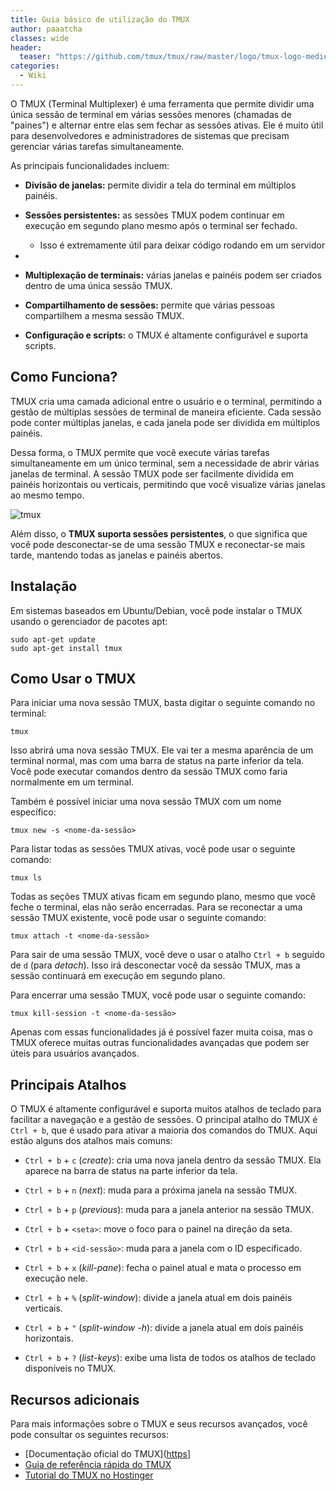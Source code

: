 ```yaml
---
title: Guia básico de utilização do TMUX
author: paaatcha
classes: wide
header:
  teaser: "https://github.com/tmux/tmux/raw/master/logo/tmux-logo-medium.png?raw=true"
categories:
  - Wiki
---
```


O TMUX (Terminal Multiplexer) é uma ferramenta que permite dividir uma única sessão de terminal em várias sessões menores (chamadas de "paines") e alternar entre elas sem fechar as sessões ativas. Ele é muito útil para desenvolvedores e administradores de sistemas que precisam gerenciar várias tarefas simultaneamente.


As principais funcionalidades incluem:

- **Divisão de janelas:** permite dividir a tela do terminal em múltiplos painéis.
  
- **Sessões persistentes:** as sessões TMUX podem continuar em execução em segundo plano mesmo após o terminal ser fechado.
  - Isso é extremamente útil para deixar código rodando em um servidor
- 
- **Multiplexação de terminais:** várias janelas e painéis podem ser criados dentro de uma única sessão TMUX.
  
- **Compartilhamento de sessões:** permite que várias pessoas compartilhem a mesma sessão TMUX.
  
- **Configuração e scripts:** o TMUX é altamente configurável e suporta scripts.


## Como Funciona?

TMUX cria uma camada adicional entre o usuário e o terminal, permitindo a gestão de múltiplas sessões de terminal de maneira eficiente. Cada sessão pode conter múltiplas janelas, e cada janela pode ser dividida em múltiplos painéis.

Dessa forma, o TMUX permite que você execute várias tarefas simultaneamente em um único terminal, sem a necessidade de abrir várias janelas de terminal. A sessão TMUX pode ser facilmente dividida em painéis horizontais ou verticais, permitindo que você visualize várias janelas ao mesmo tempo. 

![tmux](https://i.ytimg.com/vi/BHhA_ZKjyxo/maxresdefault.jpg)

Além disso, o **TMUX suporta sessões persistentes**, o que significa que você pode desconectar-se de uma sessão TMUX e reconectar-se mais tarde, mantendo todas as janelas e painéis abertos.


## Instalação

Em sistemas baseados em Ubuntu/Debian, você pode instalar o TMUX usando o gerenciador de pacotes apt:

```
sudo apt-get update
sudo apt-get install tmux
```

## Como Usar o TMUX

Para iniciar uma nova sessão TMUX, basta digitar o seguinte comando no terminal:

```
tmux
```

Isso abrirá uma nova sessão TMUX. Ele vai ter a mesma aparência de um terminal normal, mas com uma barra de status na parte inferior da tela. Você pode executar comandos dentro da sessão TMUX como faria normalmente em um terminal.

Também é possível iniciar uma nova sessão TMUX com um nome específico:

```
tmux new -s <nome-da-sessão>
```

Para listar todas as sessões TMUX ativas, você pode usar o seguinte comando:

```
tmux ls
```

Todas as seções TMUX ativas ficam em segundo plano, mesmo que você feche o terminal, elas não serão encerradas. Para se reconectar a uma sessão TMUX existente, você pode usar o seguinte comando:

```
tmux attach -t <nome-da-sessão>
```

Para sair de uma sessão TMUX, você deve o usar o atalho `Ctrl + b` seguido de `d` (para *detach*). Isso irá desconectar você da sessão TMUX, mas a sessão continuará em execução em segundo plano.

Para encerrar uma sessão TMUX, você pode usar o seguinte comando:

```
tmux kill-session -t <nome-da-sessão>
```

Apenas com essas funcionalidades já é possível fazer muita coisa, mas o TMUX oferece muitas outras funcionalidades avançadas que podem ser úteis para usuários avançados.


## Principais Atalhos

O TMUX é altamente configurável e suporta muitos atalhos de teclado para facilitar a navegação e a gestão de sessões. O principal atalho do TMUX é `Ctrl + b`, que é usado para ativar a maioria dos comandos do TMUX. Aqui estão alguns dos atalhos mais comuns:

- `Ctrl + b` + `c` (*create*): cria uma nova janela dentro da sessão TMUX. Ela aparece na barra de status na parte inferior da tela.

- `Ctrl + b` + `n` (*next*): muda para a próxima janela na sessão TMUX.

- `Ctrl + b` + `p` (*previous*): muda para a janela anterior na sessão TMUX.

- `Ctrl + b` + `<seta>`: move o foco para o painel na direção da seta.

- `Ctrl + b` + `<id-sessão>`: muda para a janela com o ID especificado.

- `Ctrl + b` + `x` (*kill-pane*): fecha o painel atual e mata o processo em execução nele.

- `Ctrl + b` + `%` (*split-window*): divide a janela atual em dois painéis verticais.

- `Ctrl + b` + `"` (*split-window -h*): divide a janela atual em dois painéis horizontais.

- `Ctrl + b` + `?` (*list-keys*): exibe uma lista de todos os atalhos de teclado disponíveis no TMUX.


## Recursos adicionais

Para mais informações sobre o TMUX e seus recursos avançados, você pode consultar os seguintes recursos:

- [Documentação oficial do TMUX]([https](https://github.com/tmux/tmux/wiki)]
- [Guia de referência rápida do TMUX](https://tmuxcheatsheet.com/)
- [Tutorial do TMUX no Hostinger](https://www.hostinger.com.br/tutoriais/como-usar-tmux-lista-de-comandos)





